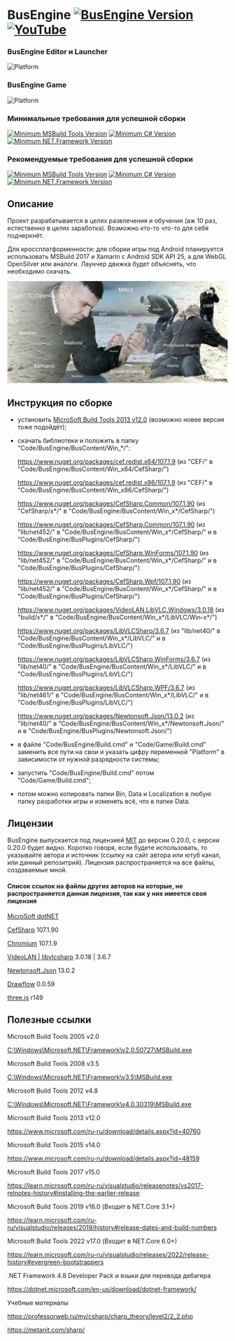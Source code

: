# BusEngine [![BusEngine Version](https://img.shields.io/badge/Release-v0.3.0-black.svg?cacheSeconds=31536000)](https://github.com/BuslikDrev/BusEngine) [![YouTube](https://img.shields.io/youtube/views/2he4vAn6ZkQ?style=social&)](https://www.youtube.com/watch?v=2he4vAn6ZkQ)

### BusEngine Editor и Launcher
![Platform](https://img.shields.io/badge/Platform-Win7+--x64%20|%20Win7+--x86-purple.svg?cacheSeconds=31536000)

### BusEngine Game
![Platform](https://img.shields.io/badge/Platform-Windows%207+%20|%20Android%205+-purple.svg?cacheSeconds=31536000)

### Минимальные требования для успешной сборки
[![Minimum MSBuild Tools Version](https://img.shields.io/badge/MSBuild%20Tools-%20%3E%3D%20v12.0-orange.svg?cacheSeconds=31536000)](https://www.microsoft.com/ru-ru/download/details.aspx?id=40760)
[![Minimum C# Version](https://img.shields.io/badge/C%23%20%28CSharp%29-%20%3E%3D%20v5.0-blueviolet.svg?cacheSeconds=31536000)](https://learn.microsoft.com/ru-ru/dotnet/csharp/whats-new/csharp-version-history#c-version-50)
[![Minimum NET.Framework Version](https://img.shields.io/badge/NET.Framework-%20%3E%3D%20v4.7.1-blue.svg?cacheSeconds=31536000)](https://dotnet.microsoft.com/en-us/download/dotnet-framework)

### Рекомендуемые требования для успешной сборки
[![Minimum MSBuild Tools Version](https://img.shields.io/badge/MSBuild%20Tools-%20%3E%3D%20v14.0-orange.svg?cacheSeconds=31536000)](https://www.microsoft.com/ru-ru/download/details.aspx?id=48159)
[![Minimum C# Version](https://img.shields.io/badge/C%23%20%28CSharp%29-%20%3E%3D%20v6.0-blueviolet.svg?cacheSeconds=31536000)](https://learn.microsoft.com/ru-ru/dotnet/csharp/whats-new/csharp-version-history#c-version-60)
[![Minimum NET.Framework Version](https://img.shields.io/badge/NET.Framework-%20%3E%3D%20v4.8-blue.svg?cacheSeconds=31536000)](https://dotnet.microsoft.com/en-us/download/dotnet-framework)

## Описание

Проект разрабатывается в целях развлечения и обучения (аж 10 раз, естественно в целях заработка). Возможно кто-то что-то для себя подчеркнёт.

Для кроссплатформенности: для сборки игры под Android планируется использовать MSBuild 2017 и Xamarin с Android SDK API 25, а для WebGL OpenSilver или аналоги. Лаунчер движка будет объяснять, что необходимо скачать.

![Иллюстрация к проекту](https://github.com/BuslikDrev/BusEngine/blob/main/image_1.jpg)

## Инструкция по сборке

- установить [MicroSoft Build Tools 2013 v12.0](https://www.microsoft.com/ru-ru/download/details.aspx?id=40760) (возможно новее версия тоже подойдёт);
- скачать библиотеки и положить в папку "Code/BusEngine/BusContent/Win_*/":

  https://www.nuget.org/packages/cef.redist.x64/107.1.9 (из "CEF/" в "Code/BusEngine/BusContent/Win_x64/CefSharp/")

  https://www.nuget.org/packages/cef.redist.x86/107.1.9 (из "CEF/" в "Code/BusEngine/BusContent/Win_x86/CefSharp/")

  https://www.nuget.org/packages/CefSharp.Common/107.1.90 (из "CefSharp/x*/" в "Code/BusEngine/BusContent/Win_x*/CefSharp/")

  https://www.nuget.org/packages/CefSharp.Common/107.1.90 (из "lib/net452/" в "Code/BusEngine/BusContent/Win_x*/CefSharp/" и в "Code/BusEngine/BusPlugins/CefSharp/")

  https://www.nuget.org/packages/CefSharp.WinForms/107.1.90 (из "lib/net452/" в "Code/BusEngine/BusContent/Win_x*/CefSharp/" и в "Code/BusEngine/BusPlugins/CefSharp/")

  https://www.nuget.org/packages/CefSharp.Wpf/107.1.90 (из "lib/net452/" в "Code/BusEngine/BusContent/Win_x*/CefSharp/" и в "Code/BusEngine/BusPlugins/CefSharp/")

  https://www.nuget.org/packages/VideoLAN.LibVLC.Windows/3.0.18 (из "build/x*/" в "Code/BusEngine/BusContent/Win_x*/LibVLC/Win-x*/")

  https://www.nuget.org/packages/LibVLCSharp/3.6.7 (из "lib/net40/" в "Code/BusEngine/BusContent/Win_x*/LibVLC/" и в "Code/BusEngine/BusPlugins/LibVLC/")

  https://www.nuget.org/packages/LibVLCSharp.WinForms/3.6.7 (из "lib/net40/" в "Code/BusEngine/BusContent/Win_x*/LibVLC/" и в "Code/BusEngine/BusPlugins/LibVLC/")

  https://www.nuget.org/packages/LibVLCSharp.WPF/3.6.7 (из "lib/net461/" в "Code/BusEngine/BusContent/Win_x*/LibVLC/" и в "Code/BusEngine/BusPlugins/LibVLC/")
  
  https://www.nuget.org/packages/Newtonsoft.Json/13.0.2 (из "lib/net40/" в "Code/BusEngine/BusContent/Win_x*/Newtonsoft.Json/" и в "Code/BusEngine/BusPlugins/Newtonsoft.Json/")
- в файлe "Code/BusEngine/Build.cmd" и "Code/Game/Build.cmd" заменить все пути на свои и указать цифру переменной "Platform" в зависимости от нужной разрядности системы;
- запустить "Code/BusEngine/Build.cmd" потом "Code/Game/Build.cmd";
- потом можно копировать папки Bin,  Data и Localization в любую папку разработки игры и изменять всё, что в папке Data.

## Лицензии

BusEngine выпускается под лицензией [MIT](https://github.com/BuslikDrev/BusEngine/blob/main/LICENSE) до версии 0.20.0, с версии 0.20.0 будет видно. Коротко говоря, если будете использовать, то указывайте автора и источник (ссылку на сайт автора или ютуб канал, или данный репозитрий).
Лицензия распространяется на все файлы, создаваемые мной.

#### Список ссылок на файлы других авторов на которые, не распространяется данная лицензия, так как у них имеется своя лицензия
[MicroSoft dotNET](https://github.com/dotnet)

[CefSharp](https://github.com/cefsharp/CefSharp) 107.1.90

[Chromium](https://github.com/chromium/chromium) 107.1.9

[VideoLAN | libvlcsharp](https://github.com/videolan) 3.0.18 | 3.6.7

[Newtonsoft.Json](https://github.com/JamesNK/Newtonsoft.Json) 13.0.2

[Drawflow](https://github.com/jerosoler/Drawflow) 0.0.59

[three.js](https://github.com/mrdoob/three.js) r149

## Полезные ссылки

Microsoft Build Tools 2005 v2.0

[C:\Windows\Microsoft.NET\Framework\v2.0.50727\MSBuild.exe](file:///C:/Windows/Microsoft.NET/Framework/v2.0.50727)

Microsoft Build Tools 2008 v3.5

[C:\Windows\Microsoft.NET\Framework\v3.5\MSBuild.exe](file:///C:/Windows/Microsoft.NET/Framework/v3.5)

Microsoft Build Tools 2012 v4.8

[C:\Windows\Microsoft.NET\Framework\v4.0.30319\MSBuild.exe](file:///C:/Windows/Microsoft.NET/Framework/v4.0.30319)

Microsoft Build Tools 2013 v12.0

https://www.microsoft.com/ru-ru/download/details.aspx?id=40760

Microsoft Build Tools 2015 v14.0

https://www.microsoft.com/ru-ru/download/details.aspx?id=48159

Microsoft Build Tools 2017 v15.0

https://learn.microsoft.com/ru-ru/visualstudio/releasenotes/vs2017-relnotes-history#installing-the-earlier-release

Microsoft Build Tools 2019 v16.0 (Входит в NET.Core 3.1+)

https://learn.microsoft.com/ru-ru/visualstudio/releases/2019/history#release-dates-and-build-numbers

Microsoft Build Tools 2022 v17.0 (Входит в NET.Core 6.0+)

https://learn.microsoft.com/ru-ru/visualstudio/releases/2022/release-history#evergreen-bootstrappers

.NET Framework 4.8 Developer Pack и языки для перевода дебагера

https://dotnet.microsoft.com/en-us/download/dotnet-framework/

Учебные материалы

https://professorweb.ru/my/csharp/charp_theory/level2/2_2.php

https://metanit.com/sharp/

